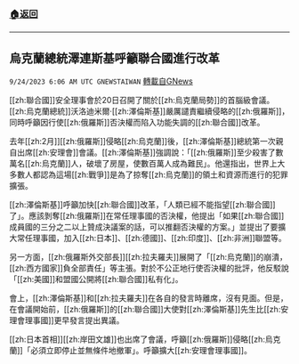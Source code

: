 ###  [:house:返回](README.md)
---


## 烏克蘭總統澤連斯基呼籲聯合國進行改革
`9/24/2023 6:06 AM UTC GNEWSTAIWAN` [轉載自GNews](https://gnews.org/articles/1733105)



[[zh:聯合國]]安全理事會於20日召開了關於[[zh:烏克蘭局勢]]的首腦級會議。[[zh:烏克蘭總統]]沃洛迪米爾·[[zh:澤倫斯基]]嚴厲譴責繼續侵略的[[zh:俄羅斯]]，同時呼籲因行使[[zh:俄羅斯]]否決權而陷入功能失調的[[zh:聯合國]]改革。  

去年[[zh:2月]][[zh:俄羅斯]]侵略[[zh:烏克蘭]]後，[[zh:澤倫斯基]]總統第一次親自出席[[zh:安理會]]會議。[[zh:澤倫斯基]]強調說：「[[zh:俄羅斯]]至少殺害了數萬名[[zh:烏克蘭]]人，破壞了房屋，使數百萬人成為難民」。他還指出，世界上大多數人都認為這場[[zh:戰爭]]是為了掠奪[[zh:烏克蘭]]的領土和資源而進行的犯罪擴張。

  

[[zh:澤倫斯基]]呼籲加快[[zh:聯合國]]改革，「人類已經不能指望[[zh:聯合國]]了」。應該剝奪[[zh:俄羅斯]]在常任理事國的否決權，他提出「如果[[zh:聯合國]]成員國的三分之二以上贊成決議案的話，可以推翻否決權的方案。」並提出了要擴大常任理事國，加入[[zh:日本]]、[[zh:德國]]、[[zh:印度]]、[[zh:非洲]]聯盟等。

  

另一方面，[[zh:俄羅斯外交部長]][[zh:拉夫羅夫]]展開了「[[zh:烏克蘭]]的崩潰，[[zh:西方國家]]負全部責任」等主張。對於不公正地行使否決權的批評，他反駁說「[[zh:美國]]和盟國公開將[[zh:聯合國]]私有化」。

  

會上，[[zh:澤倫斯基]]和[[zh:拉夫羅夫]]在各自的發言時離席，沒有見面。但是，在會議開始前，[[zh:俄羅斯]]的[[zh:聯合國]]大使對[[zh:澤倫斯基]]先生比[[zh:安理會理事國]]更早發言提出異議。

  

[[zh:日本首相]][[zh:岸田文雄]]也出席了會議，呼籲[[zh:俄羅斯]]侵略[[zh:烏克蘭]]「必須立即停止並無條件地撤軍」。呼籲擴大[[zh:安理會理事國]]。
